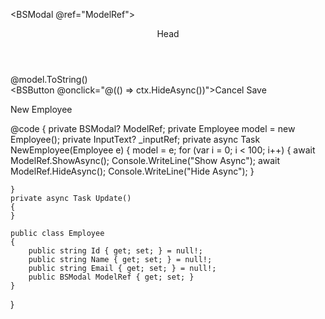 ﻿<BSModal @ref="ModelRef">
    <Header>Head</Header>
    <Content>
        @model.ToString()
    </Content>
    <Footer Context="ctx">
        <BSButton @onclick="@(() => ctx.HideAsync())">Cancel</BSButton>
        <BSButton IsSubmit="true" Color="BSColor.Primary">Save</BSButton>
    </Footer>
</BSModal>

<BSButton Color="BSColor.Primary" OnClick="@(() => NewEmployee(new Employee()))">New Employee</BSButton>

@code {
    private BSModal? ModelRef;
    private Employee model = new Employee();
    private InputText? _inputRef;
    private async Task NewEmployee(Employee e)
    {
        model = e;
        for (var i = 0; i < 100; i++)
        {
            await ModelRef.ShowAsync();
            Console.WriteLine("Show Async");
            await ModelRef.HideAsync();
            Console.WriteLine("Hide Async");
        }
        
    }
    private async Task Update()
    {
    }

    public class Employee
    {
        public string Id { get; set; } = null!;
        public string Name { get; set; } = null!;
        public string Email { get; set; } = null!;
        public BSModal ModelRef { get; set; }
    }
}